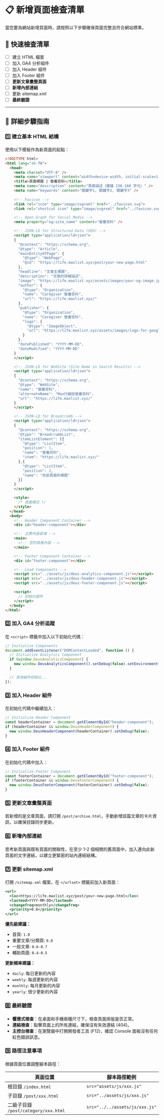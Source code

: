 # 📋 新增頁面檢查清單

當您要為網站新增頁面時，請按照以下步驟確保頁面完整且符合網站標準。

## 🎯 快速檢查清單

- [ ] 建立 HTML 檔案
- [ ] 加入 GA4 分析組件
- [ ] 加入 Header 組件
- [ ] 加入 Footer 組件
- [ ] **更新文章彙整頁面**
- [ ] **新增內部連結**
- [ ] 更新 sitemap.xml
- [ ] **最終驗證**

---

## 📝 詳細步驟指南

### 1️⃣ **建立基本 HTML 結構**

使用以下模板作為新頁面的起點：

```html
<!DOCTYPE html>
<html lang="zh-TW">
  <head>
    <meta charset="UTF-8" />
    <meta name="viewport" content="width=device-width, initial-scale=1.0" />
    <title>頁面標題 | 營養百科</title>
    <meta name="description" content="頁面描述（建議 150-160 字元）" />
    <meta name="keywords" content="關鍵字1, 關鍵字2, 關鍵字3" />
    
    <!-- Favicon -->
    <link rel="icon" type="image/svg+xml" href="../favicon.svg">
    <link rel="shortcut icon" type="image/svg+xml" href="../favicon.svg">

    <!-- Open Graph for Social Media -->
    <meta property="og:site_name" content="營養百科" />

    <!-- JSON-LD for Structured Data (SEO) -->
    <script type="application/ld+json">
    {
      "@context": "https://schema.org",
      "@type": "Article",
      "mainEntityOfPage": {
        "@type": "WebPage",
        "@id": "https://life.maxlist.xyz/post/your-new-page.html"
      },
      "headline": "文章主標題",
      "description": "文章的詳細描述",
      "image": "https://life.maxlist.xyz/assets/images/your-og-image.jpg",
      "author": {
        "@type": "Organization",
        "name": "Caregiver 營養百科",
        "url": "https://life.maxlist.xyz/"
      },
      "publisher": {
        "@type": "Organization",
        "name": "Caregiver 營養百科",
        "logo": {
          "@type": "ImageObject",
          "url": "https://life.maxlist.xyz/assets/images/logo-for-google.png"
        }
      },
      "datePublished": "YYYY-MM-DD",
      "dateModified": "YYYY-MM-DD"
    }
    </script>

    <!-- JSON-LD for WebSite (Site Name in Search Results) -->
    <script type="application/ld+json">
    {
      "@context": "https://schema.org",
      "@type": "WebSite",
      "name": "營養百科",
      "alternateName": "Max行銷誌營養百科",
      "url": "https://life.maxlist.xyz/"
    }
    </script>

    <!-- JSON-LD for Breadcrumb -->
    <script type="application/ld+json">
    {
      "@context": "https://schema.org",
      "@type": "BreadcrumbList",
      "itemListElement": [{
        "@type": "ListItem",
        "position": 1,
        "name": "營養百科",
        "item": "https://life.maxlist.xyz/"
      },{
        "@type": "ListItem",
        "position": 2,
        "name": "目前頁面的標題"
      }]
    }
    </script>

    <style>
      /* 頁面樣式 */
    </style>
  </head>
  <body>
    <!-- Header Component Container -->
    <div id="header-component"></div>

    <!-- 主要內容區域 -->
    <main>
      <!-- 您的頁面內容 -->
    </main>

    <!-- Footer Component Container -->
    <div id="footer-component"></div>

    <!-- Load Components -->
    <script src="../assets/js/deus-analytics-component.js"></script>
    <script src="../assets/js/deus-header-component.js"></script>
    <script src="../assets/js/deus-footer-component.js"></script>

    <script>
      // 初始化組件
    </script>
  </body>
</html>
```

### 2️⃣ **加入 GA4 分析追蹤**

在 `<script>` 標籤中加入以下初始化代碼：

```javascript
// Initialize Components
document.addEventListener("DOMContentLoaded", function () {
  // Initialize Analytics Component
  if (window.DeusAnalyticsComponent) {
    new window.DeusAnalyticsComponent().setDebug(false).setEnvironment("production");
  }

  // 其他組件初始化...
});
```

### 3️⃣ **加入 Header 組件**

在初始化代碼中繼續加入：

```javascript
// Initialize Header Component
const headerContainer = document.getElementById("header-component");
if (headerContainer && window.DeusHeaderComponent) {
  new window.DeusHeaderComponent(headerContainer).setDebug(false);
}
```

### 4️⃣ **加入 Footer 組件**

在初始化代碼中加入：

```javascript
// Initialize Footer Component
const footerContainer = document.getElementById("footer-component");
if (footerContainer && window.DeusFooterComponent) {
  new window.DeusFooterComponent(footerContainer).setDebug(false);
}
```

### 5️⃣ **更新文章彙整頁面**

若新增的是文章頁面，請打開 `/post/archive.html`，手動新增該篇文章的卡片資訊，以確保目錄同步更新。

### 6️⃣ **新增內部連結**

思考新頁面與既有頁面的關聯性，在至少 1-2 個相關的舊頁面中，加入連向此新頁面的文字連結，以建立更緊密的站內連結結構。

### 7️⃣ **更新 sitemap.xml**

打開 `/sitemap.xml` 檔案，在 `</urlset>` 標籤前加入新頁面：

```xml
<url>
  <loc>https://life.maxlist.xyz/post/your-new-page.html</loc>
  <lastmod>YYYY-MM-DD</lastmod>
  <changefreq>monthly</changefreq>
  <priority>0.8</priority>
</url>
```

**優先級建議：**

- 首頁: `1.0`
- 重要文章/分類頁: `0.8`
- 一般文章: `0.6-0.7`
- 輔助頁面: `0.4-0.5`

**更新頻率建議：**

- `daily`: 每日更新的內容
- `weekly`: 每週更新的內容
- `monthly`: 每月更新的內容
- `yearly`: 很少更新的內容

### 8️⃣ **最終驗證**

- **響應式檢查**：在桌面和手機兩種尺寸下，檢查頁面排版是否正常。
- **連結檢查**：點擊頁面上的所有連結，確保沒有失效連結 (404)。
- **主控台檢查**：在瀏覽器中打開開發者工具 (F12)，確認 Console 面板沒有任何紅色錯誤訊息。

### 9️⃣ **路徑注意事項**

根據頁面位置調整腳本路徑：

| 頁面位置                             | 腳本路徑範例                   |
| ------------------------------------ | ------------------------------ |
| 根目錄 `/index.html`                 | `src="assets/js/xxx.js"`       |
| 子目錄 `/post/xxx.html`              | `src="../assets/js/xxx.js"`    |
| 二級子目錄 `/post/category/xxx.html` | `src="../../assets/js/xxx.js"` |